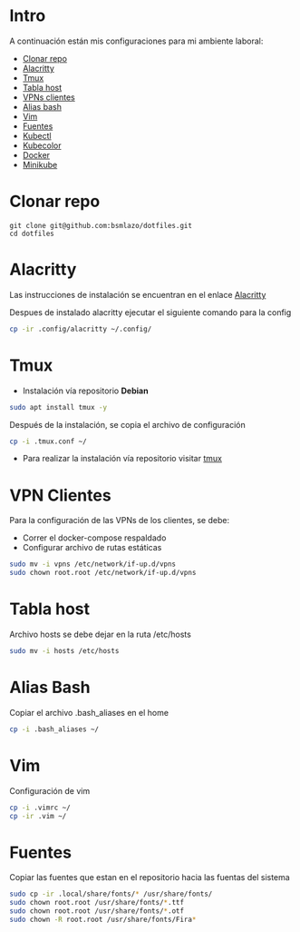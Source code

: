# Intro
A continuación están mis configuraciones para mi ambiente laboral:
- [Clonar repo](clonar-repo)
- [Alacritty](#alacritty)
- [Tmux](#tmux)
- [Tabla host](#tabla-host)
- [VPNs clientes](#vpn-clientes)
- [Alias bash](#alias-bash)
- [Vim](#vim)
- [Fuentes](#fuentes)
- [Kubectl](#kubectl)
- [Kubecolor](#kubecolor)
- [Docker](#docker)
- [Minikube](#minikube)

# Clonar repo
```
git clone git@github.com:bsmlazo/dotfiles.git
cd dotfiles
```

# Alacritty
Las instrucciones de instalación se encuentran en el enlace <a href="https://github.com/alacritty/alacritty.git">Alacritty</a>

Despues de instalado alacritty ejecutar el siguiente comando para la config

```sh
cp -ir .config/alacritty ~/.config/
```

# Tmux
- Instalación vía repositorio **Debian**

```sh
sudo apt install tmux -y
```

Después de la instalación, se copia el archivo de configuración

```sh
cp -i .tmux.conf ~/
```

- Para realizar la instalación vía repositorio visitar <a href="https://github.com/tmux/tmux">tmux</a>

# VPN Clientes
Para la configuración de las VPNs de los clientes, se debe:
- Correr el docker-compose respaldado
- Configurar archivo de rutas estáticas

```sh
sudo mv -i vpns /etc/network/if-up.d/vpns
sudo chown root.root /etc/network/if-up.d/vpns
```

# Tabla host
Archivo hosts se debe dejar en la ruta /etc/hosts

```sh
sudo mv -i hosts /etc/hosts
```

# Alias Bash
Copiar el archivo .bash_aliases en el home

```sh
cp -i .bash_aliases ~/
```

# Vim
Configuración de vim

```sh
cp -i .vimrc ~/
cp -ir .vim ~/
```

# Fuentes
Copiar las fuentes que estan en el repositorio hacia las fuentas del sistema

```sh
sudo cp -ir .local/share/fonts/* /usr/share/fonts/
sudo chown root.root /usr/share/fonts/*.ttf
sudo chown root.root /usr/share/fonts/*.otf
sudo chown -R root.root /usr/share/fonts/Fira*
```

